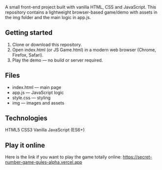 A small front-end project built with vanilla HTML, CSS and JavaScript. This repository contains a lightweight browser-based game/demo with assets in the img folder and the main logic in app.js.

## Getting started

1. Clone or download this repository.
2. Open index.html (or JS Game.html) in a modern web browser (Chrome, Firefox, Safari).
3. Play the demo — no build or server required.

## Files

* index.html — main page
* app.js — JavaScript logic
* style.css — styling
* img — images and assets

## Technologies

HTML5
CSS3
Vanilla JavaScript (ES6+)

## Play it online

Here is the link if you want to play the game totally online: https://secret-number-game-gules-alpha.vercel.app

